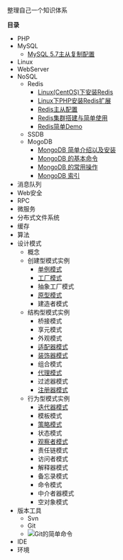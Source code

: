 整理自己一个知识体系


**目录**

 * PHP
 * MySQL
    - [MySQL 5.7主从复制配置][10]
 * Linux
 * WebServer
 * NoSQL
    - Redis
      - [Linux(CentOS)下安装Redis][1]
      - [Linux下PHP安装Redis扩展][2]
      - [Redis主从配置][3]
      - [Redis集群搭建与简单使用][4]
      - [Redis简单Demo][5]
    - SSDB
    - MogoDB
      - [MongoDB 简单介绍以及安装][6]
      - [MongoDB 的基本命令][7]
      - [MongoDB 的常用操作][8]
      - [MongoDB 索引][9]
 * 消息队列
 * Web安全
 * RPC
 * 微服务
 * 分布式文件系统
 * 缓存
 * 算法
 * 设计模式
    - 概念
    - 创建型模式实例
      - [单例模式][11]
      - [工厂模式][12]
      - 抽象工厂模式
      - [原型模式][13]
      - 建造者模式
    - 结构型模式实例
      - 桥接模式
      - 享元模式
      - 外观模式
      - [适配器模式][14]
      - [装饰器模式][15]
      - 组合模式
      - [代理模式][16]
      - 过滤器模式
      - [注册器模式][20]
    - 行为型模式实例
      - [迭代器模式][17]
      - 模板模式
      - [策略模式][18]
      - 状态模式
      - [观察者模式][19]
      - 责任链模式
      - 访问者模式
      - 解释器模式
      - 备忘录模式
      - 命令模式
      - 中介者器模式
      - 空对象模式
 * 版本工具
    - Svn
    - Git
     - ![Git的简单命令](http://upupjie.com/2017/07/22/Git%E7%9A%84%E7%AE%80%E5%8D%95%E5%91%BD%E4%BB%A4/)
 * IDE
 * 环境


  [1]: http://upupjie.com/2017/02/13/Linux%28CentOS%29%E4%B8%8B%E5%AE%89%E8%A3%85Redis%EF%BC%88%E4%B8%80%EF%BC%89/
  [2]: http://upupjie.com/2017/02/21/Linux%E4%B8%8BPHP%E5%AE%89%E8%A3%85Redis%E6%89%A9%E5%B1%95%EF%BC%88%E4%BA%8C%EF%BC%89/
  [3]: http://upupjie.com/2017/03/07/Redis%E4%B8%BB%E4%BB%8E%E9%85%8D%E7%BD%AE%EF%BC%88%E4%B8%89%EF%BC%89/
  [4]: http://upupjie.com/2017/03/07/Redis%E9%9B%86%E7%BE%A4%E6%90%AD%E5%BB%BA%E4%B8%8E%E7%AE%80%E5%8D%95%E4%BD%BF%E7%94%A8%EF%BC%88%E5%9B%9B%EF%BC%89/
  [5]: https://github.com/a330202207/Redis_demo
  [6]: http://upupjie.com/2017/03/30/MongoDB%E7%AE%80%E5%8D%95%E4%BB%8B%E7%BB%8D%E4%BB%A5%E5%8F%8A%E5%AE%89%E8%A3%85%EF%BC%88%E4%B8%80%EF%BC%89/
  [7]: http://upupjie.com/2017/04/28/MongoDB%E7%9A%84%E5%9F%BA%E6%9C%AC%E5%91%BD%E4%BB%A4%EF%BC%88%E4%BA%8C%EF%BC%89/
  [8]: http://upupjie.com/2017/04/29/MongoDB%E7%9A%84%E5%B8%B8%E7%94%A8%E6%93%8D%E4%BD%9C%EF%BC%88%E4%B8%89%EF%BC%89/
  [9]: http://upupjie.com/2017/04/30/MongoDB%E7%B4%A2%E5%BC%95%EF%BC%88%E5%9B%9B%EF%BC%89/
  [10]: http://upupjie.com/2017/07/16/MySQL5-7-%E4%B8%BB%E4%BB%8E%E5%A4%8D%E5%88%B6%E9%85%8D%E7%BD%AE/
  [11]: https://github.com/a330202207/patterns/blob/master/Singleton/index.php
  [12]: https://github.com/a330202207/patterns/blob/master/Factory/index.php
  [13]: https://github.com/a330202207/patterns/blob/master/Prototype/index.php
  [14]: https://github.com/a330202207/patterns/blob/master/Adapter/index.php
  [15]: https://github.com/a330202207/patterns/blob/master/Decorator/index.php
  [16]: https://github.com/a330202207/patterns/blob/master/Proxy/index.php
  [17]: https://github.com/a330202207/patterns/blob/master/Iterator/index.php
  [18]: https://github.com/a330202207/patterns/blob/master/Strategy/index.php
  [19]: https://github.com/a330202207/patterns/blob/master/Observer/index.php
  [20]: https://github.com/a330202207/patterns/blob/master/Register/index.php